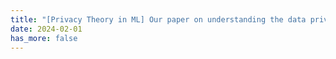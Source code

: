 ```yaml
---
title: "[Privacy Theory in ML] Our paper on understanding the data privacy in FL is accepted by USENIX Secuirty 2024."
date: 2024-02-01
has_more: false
---
```

